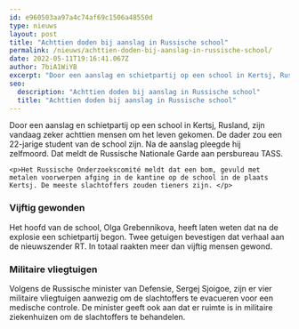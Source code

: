 ```yaml
---
id: e960503aa97a4c74af69c1506a48550d
type: nieuws
layout: post
title: "Achttien doden bij aanslag in Russische school"
permalink: /nieuws/achttien-doden-bij-aanslag-in-russische-school/
date: 2022-05-11T19:16:41.067Z
author: 7biA1WiYB
excerpt: "Door een aanslag en schietpartij op een school in Kertsj, Rusland, zijn vandaag zeker achttien mensen om het leven gekomen. De dader zou een 22-jarige student van de school zijn. Na de aanslag pleegde hij zelfmoord. Dat meldt de Russische Nationale Garde aan persbureau TASS.  "
seo:
  description: "Achttien doden bij aanslag in Russische school"
  title: "Achttien doden bij aanslag in Russische school"
---
```

Door een aanslag en schietpartij op een school in Kertsj, Rusland, zijn vandaag zeker achttien mensen om het leven gekomen. De dader zou een 22-jarige student van de school zijn. Na de aanslag pleegde hij zelfmoord. Dat meldt de Russische Nationale Garde aan persbureau TASS.  

    <p>Het Russische Onderzoekscomité meldt dat een bom, gevuld met metalen voorwerpen afging in de kantine op de school in de plaats Kertsj. De meeste slachtoffers zouden tieners zijn. </p>
<h3>Vijftig gewonden</h3>
<p>Het hoofd van de school, Olga Grebennikova, heeft laten weten dat na de explosie een schietpartij begon. Twee getuigen bevestigen dat verhaal aan de nieuwszender RT. In totaal raakten meer dan vijftig mensen gewond.</p>
<h3>Militaire vliegtuigen</h3>
<p>Volgens de Russische minister van Defensie, Sergej Sjoigoe, zijn er vier militaire vliegtuigen aanwezig om de slachtoffers te evacueren voor een medische controle. De minister geeft ook aan dat er ruimte is in militaire ziekenhuizen om de slachtoffers te behandelen.</p>  
